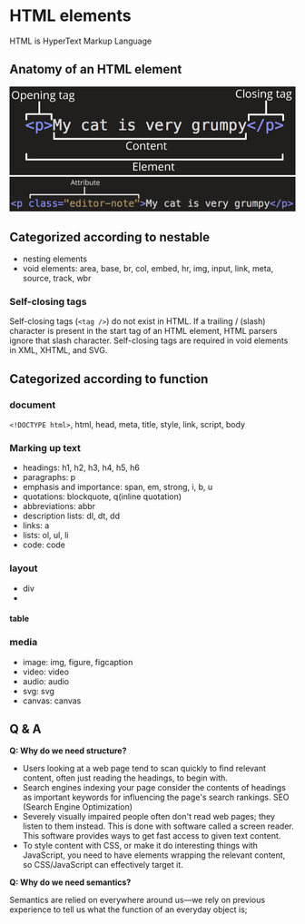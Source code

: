 # HTML elements

HTML is HyperText Markup Language

## Anatomy of an HTML element

![element](../assets/html-element.png)
![element with attribute](../assets/html-element-attr.png)

## Categorized according to nestable

- nesting elements
- void elements: area, base, br, col, embed, hr, img, input, link, meta, source, track, wbr

### Self-closing tags

Self-closing tags (`<tag />`) do not exist in HTML.
If a trailing / (slash) character is present in the start tag of an HTML element, HTML parsers ignore that slash character.
Self-closing tags are required in void elements in XML, XHTML, and SVG.

## Categorized according to function

### document

`<!DOCTYPE html>`, html, head, meta, title, style, link, script, body

### Marking up text

- headings: h1, h2, h3, h4, h5, h6
- paragraphs: p
- emphasis and importance: span, em, strong, i, b, u
- quotations: blockquote, q(inline quotation)
- abbreviations: abbr
- description lists: dl, dt, dd
- links: a
- lists: ol, ul, li
- code: code

### layout

- div
-

#### table

### media

- image: img, figure, figcaption
- video: video
- audio: audio
- svg: svg
- canvas: canvas

## Q & A

**Q: Why do we need structure?**

- Users looking at a web page tend to scan quickly to find relevant content, often just reading the headings, to begin with.
- Search engines indexing your page consider the contents of headings as important keywords for influencing the page's search rankings. SEO (Search Engine Optimization)
- Severely visually impaired people often don't read web pages; they listen to them instead. This is done with software called a screen reader. This software provides ways to get fast access to given text content.
- To style content with CSS, or make it do interesting things with JavaScript, you need to have elements wrapping the relevant content, so CSS/JavaScript can effectively target it.

**Q: Why do we need semantics?**

Semantics are relied on everywhere around us—we rely on previous experience to tell us what the function of an everyday object is;
